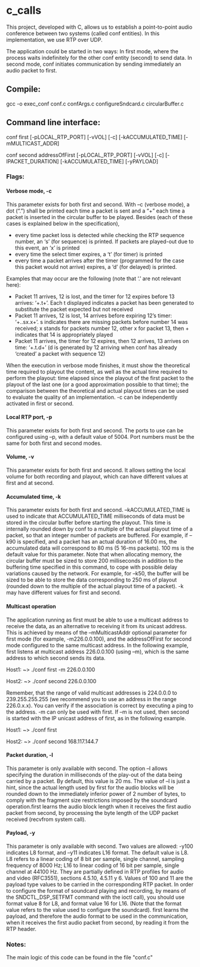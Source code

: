 # c_calls


This project, developed with C, allows us to establish a point-to-point audio conference 
between two systems (called conf entities). In this implementation, we use RTP over UDP.

The application could be started in two ways: In first mode, where the process waits indefinitely for the other conf entity (second) to send data. In second mode, conf initiates communication by sending immediately an audio packet to first.

## Compile:

gcc -o exec_conf conf.c confArgs.c configureSndcard.c circularBuffer.c

## Command line interface:

conf first [-pLOCAL_RTP_PORT] [-vVOL] [-c] [-kACCUMULATED_TIME] [-mMULTICAST_ADDR]

conf second addressOfFirst [-pLOCAL_RTP_PORT] [-vVOL] [-c] [-lPACKET_DURATION] [-kACCUMULATED_TIME] [-yPAYLOAD]

### Flags:

#### Verbose mode, -c
This parameter exists for both first and second.
With –c (verbose mode), a dot (“.”) shall be printed each time a packet is sent and a “+” each time a packet is inserted in the circular buffer to be played. Besides (each of these cases is explained below in the specification),


- every time packet loss is detected while checking the RTP sequence number, an ‘s’ (for sequence) is printed. If packets are played-out due to this event, an ‘x’ is printed
- every time the select timer expires, a ‘t’ (for timer) is printed
- every time a packet arrives after the timer (programmed for the case this packet would not arrive) expires, a ‘d’ (for delayed) is printed.

Examples that may occur are the following (note that ‘.’ are not relevant here):

- Packet 11 arrives, 12 is lost, and the timer for 12 expires before 13 arrives: ‘+.t+’.
Each t displayed indicates a packet has been generated to substitute the packet expected but not received
- Packet 11 arrives, 12 is lost, 14 arrives before expiring 12’s timer: ‘+..sx.x+’.
s indicates there are missing packets before number 14 was received; x stands for packets number 12, other x for packet 13, then + indicates that 14 is appropriately played
- Packet 11 arrives, the timer for 12 expires, then 12 arrives, 13 arrives on time: ‘+.t.d+’ (d is generated by 12 arriving when conf has already ‘created’ a packet with sequence 12)

When the execution in verbose mode finishes, it must show the theoretical time required to playout the content, as well as the actual time required to perform the playout: time elapsed since the playout of the first packet to the playout of the last one (or a good approximation possible to that time); the comparison between the theoretical and actual playout times can be used to evaluate the quality of an implementation.
-c can be independently activated in first or second.

#### Local RTP port, -p
This parameter exists for both first and second.
The ports to use can be configured using –p, with a default value of 5004.
Port numbers must be the same for both first and second modes.

#### Volume, -v
This parameter exists for both first and second.
It allows setting the local volume for both recording and playout, which can have different values at first and at second.

#### Accumulated time, -k
This parameter exists for both first and second.
–kACCUMULATED_TIME is used to indicate that ACCUMULATED_TIME milliseconds of data must be stored in the circular buffer before starting the playout. This time is internally rounded down by conf to a multiple of the actual playout time of a packet, so that an integer number of packets are buffered. For example, if –k90 is specified, and a packet has an actual duration of 16.00 ms, the accumulated data will correspond to 80 ms (5 16-ms packets).
100 ms is the default value for this parameter.
Note that when allocating memory, the circular buffer must be sized to store 200 milliseconds in addition to the buffering time specified in this command, to cope with possible delay variations caused by the network. For example, for –k50, the buffer will be sized to be able to store the data corresponding to 250 ms of playout (rounded down to the multiple of the actual playout time of a packet).
-k may have different values for first and second.

#### Multicast operation
The application running as first must be able to use a multicast address to receive the data, as an alternative to receiving it from its unicast address. This is achieved by means of the –mMulticastAddr optional parameter for first mode (for example, -m226.0.0.100), and the addressOfFirst for second mode configured to the same multicast address. In the following example, first listens at multicast address 226.0.0.100 (using –m), which is the same address to which second sends its data.

Host1: ~> ./conf first -m 226.0.0.100

Host2: ~> ./conf second 226.0.0.100

Remember, that the range of valid multicast addresses is 224.0.0.0 to 239.255.255.255 (we recommend you to use an address in the range 226.0.x.x). You can verify if the association is correct by executing a ping to the address.
-m can only be used with first.
If –m is not used, then second is started with the IP unicast address of first, as in the following example.


Host1: ~> ./conf first

Host2: ~> ./conf second 168.117.144.7

#### Packet duration, -l
This parameter is only available with second.
The option –l allows specifying the duration in milliseconds of the play-out of the data being carried by a packet. By default, this value is 20 ms.
The value of –l is just a hint, since the actual length used by first for the audio blocks will be rounded down to the immediately inferior power of 2 number of bytes, to comply with the fragment size restrictions imposed by the soundcard operation.first learns the audio block length when it receives the first audio packet from second, by processing the byte length of the UDP packet received (recvfrom system call).

#### Payload, -y
This parameter is only available with second.
Two values are allowed: -y100 indicates L8 format, and –y11 indicates L16 format. The default value is L8.
L8 refers to a linear coding of 8 bit per sample, single channel, sampling frequency of 8000 Hz; L16 to linear coding of 16 bit per sample, single channel at 44100 Hz. They are partially defined in RTP profiles for audio and video (RFC3551), sections 4.5.10, 4.5.11 y 6.
Values of 100 and 11 are the payload type values to be carried in the corresponding RTP packet.
In order to configure the format of soundcard playing and recording, by means of the SNDCTL_DSP_SETFMT command with the ioctl call), you should use format value 8 for L8, and format value 16 for L16. (Note that the format value refers to the value used to configure the soundcard).
first learns the payload, and therefore the audio format to be used in the communication, when it receives the first audio packet from second, by reading it from the RTP header.

### Notes:

The main logic of this code can be found in the file "conf.c"
